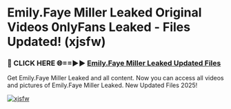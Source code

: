 # Emily.Faye Miller Leaked Original Videos 0nlyFans Leaked - Files Updated! (xjsfw)

<h3>🔴 CLICK HERE 🌐==►► <a href="https://tinyurl.com/3hn5wdd3" rel="nofollow">Emily.Faye Miller Leaked Updated Files</a></h3>

Get Emily.Faye Miller Leaked and all content. Now you can access all videos and pictures of Emily.Faye Miller Leaked. New Updated Files 2025!

[![xjsfw](https://i.imgur.com/4HnBqBT.gif)](https://tinyurl.com/3hn5wdd3)
